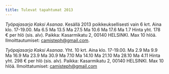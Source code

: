 ```yaml
---
title: Tulevat tapahtumat 2013
---
```


*Työpajasarja Kaksi Asanaa*. Kesällä 2013 poikkeuksellisesti vain 6 krt. Aina klo. 17-19.00.
Ma 6.5 
Ma 13.5
Ma 27.5
Ma 10.6
Ma 17.6
Ma 1.7
Hinta yht. 178 € per hlö (sis. alv). Paikka: Kasarmikatu 2, 00140 HELSINKI. Max 10 hlöä. Ilmoittautumiset: camisteph@gmail.com.



*Työpajasarja Kaksi Asanaa*. Yht. 10 krt. Aina klo. 17-19.00.
Ma 2.9 
Ma 9.9
Ma 16.9
Ma 23.9
Ma 30.9
Ma 7.10
Ma 14.10
Ma 21.10
Ma 28.10
Ma 4.11
Hinta yht. 298 € per hlö (sis. alv). Paikka: Kasarmikatu 2, 00140 HELSINKI. Max 10 hlöä. Ilmoittatumiset: camisteph@gmail.com

